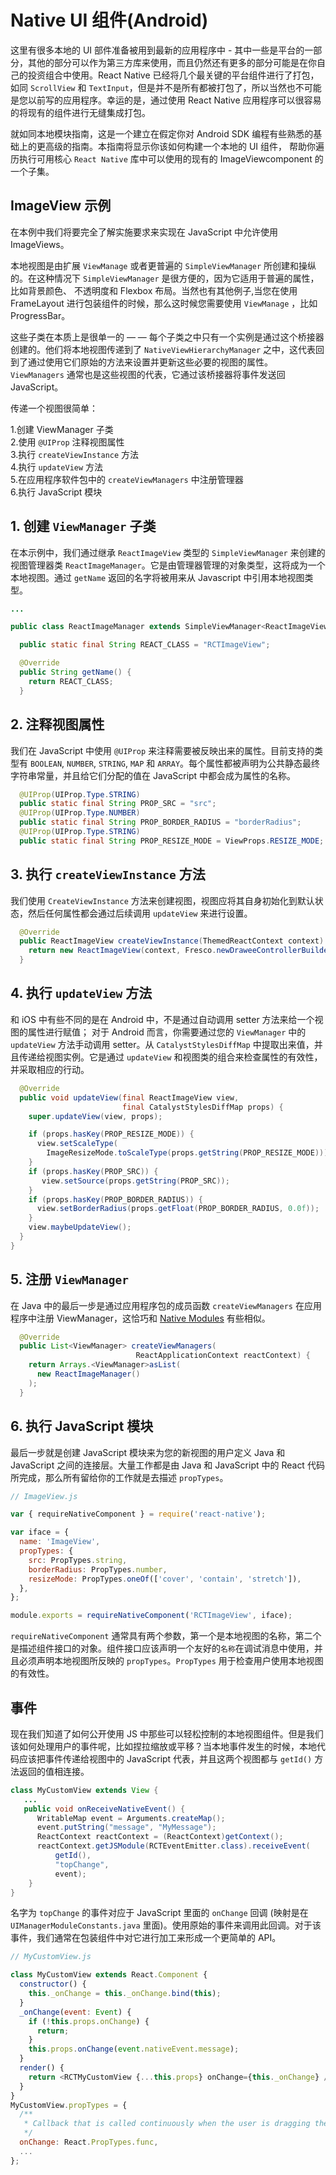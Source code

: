 # Native UI 组件(Android)

这里有很多本地的 UI 部件准备被用到最新的应用程序中 - 其中一些是平台的一部分，其他的部分可以作为第三方库来使用，而且仍然还有更多的部分可能是在你自己的投资组合中使用。React Native 已经将几个最关键的平台组件进行了打包，如同 `ScrollView` 和 `TextInput`，但是并不是所有都被打包了，所以当然也不可能是您以前写的应用程序。幸运的是，通过使用 React Native 应用程序可以很容易的将现有的组件进行无缝集成打包。

就如同本地模块指南，这是一个建立在假定你对 Android SDK 编程有些熟悉的基础上的更高级的指南。本指南将显示你该如何构建一个本地的 UI 组件， 帮助你遍历执行可用核心 `React Native` 库中可以使用的现有的 ImageViewcomponent 的一个子集。

## ImageView 示例

在本例中我们将要完全了解实施要求来实现在 JavaScript 中允许使用 ImageViews。

本地视图是由扩展 `ViewManage` 或者更普遍的 `SimpleViewManager` 所创建和操纵的。在这种情况下 `SimpleViewManager` 是很方便的，因为它适用于普遍的属性，比如背景颜色、 不透明度和 Flexbox 布局。当然也有其他例子,当您在使用 FrameLayout 进行包装组件的时候，那么这时候您需要使用 `ViewManage` ，比如 ProgressBar。

这些子类在本质上是很单一的 — — 每个子类之中只有一个实例是通过这个桥接器创建的。他们将本地视图传递到了 `NativeViewHierarchyManager` 之中，这代表回到了通过使用它们原始的方法来设置并更新这些必要的视图的属性。`ViewManagers` 通常也是这些视图的代表，它通过该桥接器将事件发送回 JavaScript。

传递一个视图很简单：

1.创建 ViewManager 子类  
2.使用  `@UIProp` 注释视图属性  
3.执行 `createViewInstance` 方法  
4.执行 `updateView` 方法  
5.在应用程序软件包中的 `createViewManagers` 中注册管理器  
6.执行 JavaScript 模块  

## 1. 创建 `ViewManager` 子类

在本示例中，我们通过继承 `ReactImageView` 类型的 `SimpleViewManager` 来创建的视图管理器类 `ReactImageManager`。它是由管理器管理的对象类型，这将成为一个本地视图。通过 `getName` 返回的名字将被用来从 Javascript 中引用本地视图类型。

```java
...

public class ReactImageManager extends SimpleViewManager<ReactImageView> {

  public static final String REACT_CLASS = "RCTImageView";

  @Override
  public String getName() {
    return REACT_CLASS;
  }
```

## 2. 注释视图属性

我们在 JavaScript 中使用 `@UIProp` 来注释需要被反映出来的属性。目前支持的类型有 `BOOLEAN`, `NUMBER`, `STRING`, `MAP` 和 `ARRAY`。每个属性都被声明为公共静态最终字符串常量，并且给它们分配的值在 JavaScript 中都会成为属性的名称。

```java
  @UIProp(UIProp.Type.STRING)
  public static final String PROP_SRC = "src";
  @UIProp(UIProp.Type.NUMBER)
  public static final String PROP_BORDER_RADIUS = "borderRadius";
  @UIProp(UIProp.Type.STRING)
  public static final String PROP_RESIZE_MODE = ViewProps.RESIZE_MODE;
```

## 3. 执行 `createViewInstance` 方法  

我们使用 `CreateViewInstance` 方法来创建视图，视图应将其自身初始化到默认状态，然后任何属性都会通过后续调用 `updateView` 来进行设置。

```java
  @Override
  public ReactImageView createViewInstance(ThemedReactContext context) {
    return new ReactImageView(context, Fresco.newDraweeControllerBuilder(), mCallerContext);
  }
```

## 4. 执行 `updateView` 方法 

和 iOS 中有些不同的是在 Android 中，不是通过自动调用 setter 方法来给一个视图的属性进行赋值； 对于 Android 而言，你需要通过您的 `ViewManager` 中的 `updateView` 方法手动调用 setter。从 `CatalystStylesDiffMap` 中提取出来值，并且传递给视图实例。它是通过 `updateView` 和视图类的组合来检查属性的有效性，并采取相应的行动。

```java
  @Override
  public void updateView(final ReactImageView view,
                         final CatalystStylesDiffMap props) {
    super.updateView(view, props);

    if (props.hasKey(PROP_RESIZE_MODE)) {
      view.setScaleType(
        ImageResizeMode.toScaleType(props.getString(PROP_RESIZE_MODE)));
    }
    if (props.hasKey(PROP_SRC)) {
       view.setSource(props.getString(PROP_SRC));
    }
    if (props.hasKey(PROP_BORDER_RADIUS)) {
      view.setBorderRadius(props.getFloat(PROP_BORDER_RADIUS, 0.0f));
    }
    view.maybeUpdateView();
  }
}
```

## 5. 注册 `ViewManager`

在 Java 中的最后一步是通过应用程序包的成员函数 `createViewManagers` 在应用程序中注册 ViewManager，这恰巧和 [Native Modules](NativeModulesAndroid.md) 有些相似。


```java
  @Override
  public List<ViewManager> createViewManagers(
                            ReactApplicationContext reactContext) {
    return Arrays.<ViewManager>asList(
      new ReactImageManager()
    );
  }
```

## 6. 执行 JavaScript 模块

最后一步就是创建 JavaScript 模块来为您的新视图的用户定义 Java 和 JavaScript 之间的连接层。大量工作都是由 Java 和 JavaScript 中的 React 代码所完成，那么所有留给你的工作就是去描述 `propTypes`。

```js
// ImageView.js

var { requireNativeComponent } = require('react-native');

var iface = {
  name: 'ImageView',
  propTypes: {
    src: PropTypes.string,
    borderRadius: PropTypes.number,
    resizeMode: PropTypes.oneOf(['cover', 'contain', 'stretch']),
  },
};

module.exports = requireNativeComponent('RCTImageView', iface);
```

`requireNativeComponent` 通常具有两个参数，第一个是本地视图的名称，第二个是描述组件接口的对象。组件接口应该声明一个友好的`名称`在调试消息中使用，并且必须声明本地视图所反映的 `propTypes`。`PropTypes` 用于检查用户使用本地视图的有效性。

## 事件

现在我们知道了如何公开使用 JS 中那些可以轻松控制的本地视图组件。但是我们该如何处理用户的事件呢，比如捏拉缩放或平移？当本地事件发生的时候，本地代码应该把事件传递给视图中的 JavaScript 代表，并且这两个视图都与 `getId()` 方法返回的值相连接。

```java
class MyCustomView extends View {
   ...
   public void onReceiveNativeEvent() {
      WritableMap event = Arguments.createMap();
      event.putString("message", "MyMessage");
      ReactContext reactContext = (ReactContext)getContext();
      reactContext.getJSModule(RCTEventEmitter.class).receiveEvent(
          getId(),
          "topChange",
          event);
    }
}
```

名字为 `topChange` 的事件对应于 JavaScript 里面的 `onChange` 回调 (映射是在 `UIManagerModuleConstants.java` 里面)。使用原始的事件来调用此回调。对于该事件，我们通常在包装组件中对它进行加工来形成一个更简单的 API。

```js
// MyCustomView.js

class MyCustomView extends React.Component {
  constructor() {
    this._onChange = this._onChange.bind(this);
  }
  _onChange(event: Event) {
    if (!this.props.onChange) {
      return;
    }
    this.props.onChange(event.nativeEvent.message);
  }
  render() {
    return <RCTMyCustomView {...this.props} onChange={this._onChange} />;
  }
}
MyCustomView.propTypes = {
  /**
   * Callback that is called continuously when the user is dragging the map.
   */
  onChange: React.PropTypes.func,
  ...
};
```
